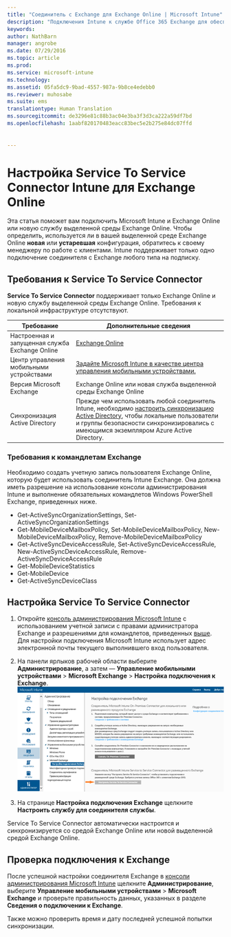 ```yaml
---
title: "Соединитель с Exchange для Exchange Online | Microsoft Intune"
description: "Подключения Intune к службе Office 365 Exchange для обеспечения поддержки управления мобильными устройствами с помощью Exchange ActiveSync."
keywords: 
author: NathBarn
manager: angrobe
ms.date: 07/29/2016
ms.topic: article
ms.prod: 
ms.service: microsoft-intune
ms.technology: 
ms.assetid: 05fa5dc9-9bad-4557-987a-9b8ce4edebb0
ms.reviewer: muhosabe
ms.suite: ems
translationtype: Human Translation
ms.sourcegitcommit: de3296e81c88b3ac04e3ba3f3d3ca222a59df7bd
ms.openlocfilehash: 1aabf820170483eacc83bec5e2b275e84dc07ffd


---
```


# Настройка Service To Service Connector Intune для Exchange Online

Эта статья поможет вам подключить Microsoft Intune и Exchange Online или новую службу выделенной среды Exchange Online. Чтобы определить, используется ли в вашей выделенной среде Exchange Online **новая** или **устаревшая** конфигурация, обратитесь к своему менеджеру по работе с клиентами. Intune поддерживает только одно подключение соединителя с Exchange любого типа на подписку.

## Требования к Service To Service Connector
**Service To Service Connector** поддерживает только Exchange Online и новую службу выделенной среды Exchange Online. Требования к локальной инфраструктуре отсутствуют.

|Требование|Дополнительные сведения|
|---------------|--------------------|
|Настроенная и запущенная служба Exchange Online|[Exchange Online](https://technet.microsoft.com/library/jj200580.aspx) |
|Центр управления мобильными устройствами| [Задайте Microsoft Intune в качестве центра управления мобильными устройствами.](get-ready-to-enroll-devices-in-microsoft-intune.md#set-mobile-device-management-authority)|
|Версия Microsoft Exchange|Exchange Online или новая служба выделенной среды Exchange Online|
|Синхронизация Active Directory|Прежде чем использовать любой соединитель Intune, необходимо [настроить синхронизацию Active Directory](/intune/get-started/start-with-a-paid-subscription-to-microsoft-intune-step-3), чтобы локальные пользователи и группы безопасности синхронизировались с имеющимся экземпляром Azure Active Directory.|

### Требования к командлетам Exchange

Необходимо создать учетную запись пользователя Exchange Online, которую будет использовать соединитель Intune Exchange. Она должна иметь разрешение на использование консоли администрирования Intune и выполнение обязательных командлетов Windows PowerShell Exchange, приведенных ниже.

 - Get-ActiveSyncOrganizationSettings, Set-ActiveSyncOrganizationSettings
 - Get-MobileDeviceMailboxPolicy, Set-MobileDeviceMailboxPolicy, New-MobileDeviceMailboxPolicy, Remove-MobileDeviceMailboxPolicy
 - Get-ActiveSyncDeviceAccessRule, Set-ActiveSyncDeviceAccessRule, New-ActiveSyncDeviceAccessRule, Remove-ActiveSyncDeviceAccessRule
 - Get-MobileDeviceStatistics
 - Get-MobileDevice
 - Get-ActiveSyncDeviceClass

## Настройка Service To Service Connector

1. Откройте [консоль администрирования Microsoft Intune](http://manage.microsoft.com) с использованием учетной записи с правами администратора Exchange и разрешениями для командлетов, приведенных [выше](#exchange-cmdlet-requirements). Для настройки подключения Microsoft Intune использует адрес электронной почты текущего выполнившего вход пользователя.

2.  На панели ярлыков рабочей области выберите **Администрирование**, а затем — **Управление мобильными устройствами** > **Microsoft Exchange** > **Настройка подключения к Exchange**.
![Страница настройки Service To Service Connector](../media/intunesa5cservicetoserviceconnector.png)

3.  На странице **Настройка подключения Exchange** щелкните **Настроить службу для соединителя службы**.


Service To Service Connector автоматически настроится и синхронизируется со средой Exchange Online или новой выделенной средой Exchange Online.

## Проверка подключения к Exchange

После успешной настройки соединителя Exchange в [консоли администрирования Microsoft Intune](http://manage.microsoft.com) щелкните **Администрирование**, выберите **Управление мобильными устройствами** > **Microsoft Exchange** и проверьте правильность данных, указанных в разделе **Сведения о подключении к Exchange**.

Также можно проверить время и дату последней успешной попытки синхронизации.



<!--HONumber=Jul16_HO5-->


